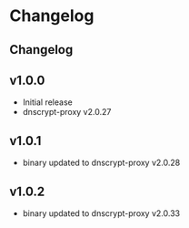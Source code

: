# Changelog
## Changelog
## v1.0.0
* Initial release
* dnscrypt-proxy v2.0.27
## v1.0.1
* binary updated to dnscrypt-proxy v2.0.28
## v1.0.2
* binary updated to dnscrypt-proxy v2.0.33

